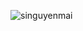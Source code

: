 <!-- <h1 align="center">Hi 👋, I'm Si Nguyen</h1>
<h3 align="center">I generate and use computer codes to understand and engineer life 🦠 :earth_asia: :milky_way: </h3>


<h3 align="left">Connect with me:</h3>
<p align="left">
  <a href="https://linkedin.com/in/si-nguyen-thu-mai" target="blank"><img align="center" src="https://raw.githubusercontent.com/rahuldkjain/github-profile-readme-generator/master/src/images/icons/Social/linked-in-alt.svg" alt="si-nguyen-thu-mai" height="30" width="40" /></a>
  <a href="https://twitter.com/SiNguyenMai" target="blank"><img align="center" src="https://raw.githubusercontent.com/rahuldkjain/github-profile-readme-generator/master/src/images/icons/Social/twitter.svg" alt="singuyenmai" height="30" width="40" /></a>
</p>

<h3 align="left">Languages and Tools:</h3>
<p align="left"> 
  <a href="https://www.python.org" target="_blank" rel="noreferrer"> <img src="https://raw.githubusercontent.com/devicons/devicon/master/icons/python/python-original.svg" alt="python" width="40" height="40"/> </a> 
  <a href="https://www.gnu.org/software/bash/" target="_blank" rel="noreferrer"> <img src="https://www.vectorlogo.zone/logos/gnu_bash/gnu_bash-icon.svg" alt="bash" width="40" height="40"/> </a>
  <a href="https://www.r-project.org/" target="_blank" rel="noreferrer"> <img src="https://www.r-project.org/logo/Rlogo.svg" alt="bash" width="40" height="40"/> </a>
  <a href="https://www.wolfram.com/mathematica/" target="_blank" rel="noreferrer"> <img src="https://upload.wikimedia.org/wikipedia/commons/2/20/Mathematica_Logo.svg" alt="bash" width="40" height="40"/> </a>
  <a href="https://www.mathworks.com/" target="_blank" rel="noreferrer"> <img src="https://upload.wikimedia.org/wikipedia/commons/2/21/Matlab_Logo.png" alt="matlab" width="40" height="40"/> </a>
  <a href="https://www.w3schools.com/cpp/" target="_blank" rel="noreferrer"> <img src="https://raw.githubusercontent.com/devicons/devicon/master/icons/cplusplus/cplusplus-original.svg" alt="cplusplus" width="40" height="40"/> </a>
  <a href="https://www.linux.org/" target="_blank" rel="noreferrer"> <img src="https://raw.githubusercontent.com/devicons/devicon/master/icons/linux/linux-original.svg" alt="linux" width="40" height="40"/> </a> 
  <a href="https://cloud.google.com" target="_blank" rel="noreferrer"> <img src="https://www.vectorlogo.zone/logos/google_cloud/google_cloud-icon.svg" alt="gcp" width="40" height="40"/> </a> 
  <a href="https://git-scm.com/" target="_blank" rel="noreferrer"> <img src="https://www.vectorlogo.zone/logos/git-scm/git-scm-icon.svg" alt="git" width="40" height="40"/> </a> 
</p>

<p><img align="left" src="https://github-readme-stats.vercel.app/api?username=singuyenmai&show_icons=true&locale=en&include_all_commits=true&count_private=true" alt="singuyenmai" /></p>

<p>&nbsp;<img align="center" src="https://github-readme-stats.vercel.app/api/top-langs?username=singuyenmai&show_icons=true&locale=en&layout=compact&include_all_commits=true&count_private=true" alt="singuyenmai" /></p>

<br>

<h3 align="left">I'm more frequently on GitLab</h3>
<p align="left">
  <a href="https://gitlab.com/singuyenmai" target="blank"><img align="center" src="https://cdn.worldvectorlogo.com/logos/gitlab.svg" alt="si-nguyen-thu-mai" height="30" width="40" /></a>
</p>
-->

<p><img align="center" src="https://media.tenor.com/xzjlrhYq_lQAAAAj/cat-nyan-cat.gif" alt="singuyenmai" /></p>
